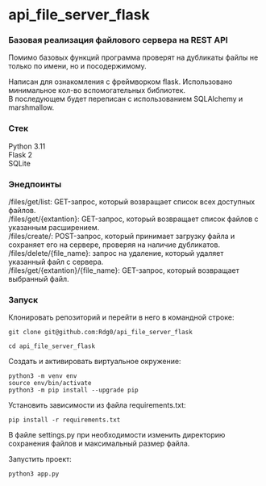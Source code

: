 # api_file_server_flask


### Базовая реализация файлового сервера на REST API

Помимо базовых функций программа проверят на дубликаты файлы не только по имени, но и посодержимому.   

Написан для ознакомления с фреймворком flask. Использовано минимальное кол-во вспомогательных библиотек.  
В последующем будет переписан c использованием SQLAlchemy и marshmallow.


### Стек 

Python 3.11  
Flask 2  
SQLite


### Энедпоинты

/files/get/list: GET-запрос, который возвращает список всех доступных файлов.  
/files/get/{extantion}: GET-запрос, который возвращает список файлов с указанным расширением.  
/files/create/: POST-запрос, который принимает загрузку файла и сохраняет его на сервере, проверяя на наличие дубликатов.  
/files/delete/{file_name}: запрос на удаление, который удаляет указанный файл с сервера.  
/files/get/{extantion}/{file_name}: GET-запрос, который возвращает выбранный файл.  


### Запуск  

Клонировать репозиторий и перейти в него в командной строке:

```
git clone git@github.com:Rdg0/api_file_server_flask
```

```
cd api_file_server_flask
```

Cоздать и активировать виртуальное окружение:

```
python3 -m venv env
source env/bin/activate
python3 -m pip install --upgrade pip
```

Установить зависимости из файла requirements.txt:

```
pip install -r requirements.txt
```

В файле settings.py при необходимости изменить директорию сохранения файлов и максимальный размер файла.  


Запустить проект:

```
python3 app.py
``` 

